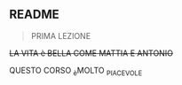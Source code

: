 ## README
> PRIMA LEZIONE

~~LA VITA è BELLA COME MATTIA E ANTONIO~~

QUESTO CORSO <SUB>è</SUB>MOLTO <SUB>PIACEVOLE</SUB>
